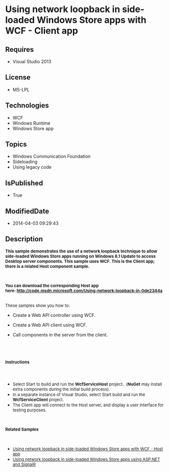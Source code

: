 # Using network loopback in side-loaded Windows Store apps with WCF - Client app
## Requires
* Visual Studio 2013
## License
* MS-LPL
## Technologies
* WCF
* Windows Runtime
* Windows Store app
## Topics
* Windows Communication Foundation
* Sideloading
* Using legacy code
## IsPublished
* True
## ModifiedDate
* 2014-04-03 09:29:43
## Description

<p><strong><span style="font-size:small">This sample demonstrates the use of a network loopback technique to allow side-loaded Windows Store apps running on Windows 8.1 Update to access Desktop server components. This sample uses WCF. This is the Client app;
 there is a related Host component sample.</span></strong></p>
<p>&nbsp;</p>
<p><strong><span style="font-size:small">You can download the corresponding Host app here:&nbsp;<a href="http://code.msdn.microsoft.com/Using-network-loopback-in-0de2344a">http://code.msdn.microsoft.com/Using-network-loopback-in-0de2344a</a></span></strong></p>
<p><br>
<span style="font-size:small">These samples show you how to:</span></p>
<ul>
<li>
<p>Create a Web API controller using WCF.</p>
</li><li>
<p>Create a Web API client using WCF.</p>
</li><li>
<p>Call components in the server from the client.</p>
</li></ul>
<p>&nbsp;</p>
<h1><strong><span style="font-size:small">Instructions</span></strong><br>
<br>
</h1>
<ul>
<li><span style="font-size:small">Select Start to build and run the <strong>WcfServiceHost</strong> project. &nbsp;(<strong>NuGet</strong> may install extra components during the initial build process).
</span></li><li><span style="font-size:small">In a separate instance of Visual Studio, select Start build and run the
<strong>WcfServiceClient</strong> project. </span></li><li><span style="font-size:small">The Client app will connect to the Host server, and display a user interface for testing purposes.</span>
</li></ul>
<p>&nbsp;</p>
<p><strong><span style="font-size:small">Related Samples</span></strong></p>
<p>&nbsp;</p>
<ul>
<li><a title="Host sample" href="http://code.msdn.microsoft.com/Using-network-loopback-in-0de2344a" style="font-size:small">Using network loopback in side-loaded Windows Store apps with WCF - Host app</a><span style="font-size:small">&nbsp;</span>
</li><li><span style="font-size:small"><a title="Network loopback sample using ASP.net" href="http://code.msdn.microsoft.com/windowsapps/Using-network-loopback-in-f1cbc32a">Using network loopback in side-loaded Windows Store apps using ASP.NET and SignalR</a></span>
</li></ul>
